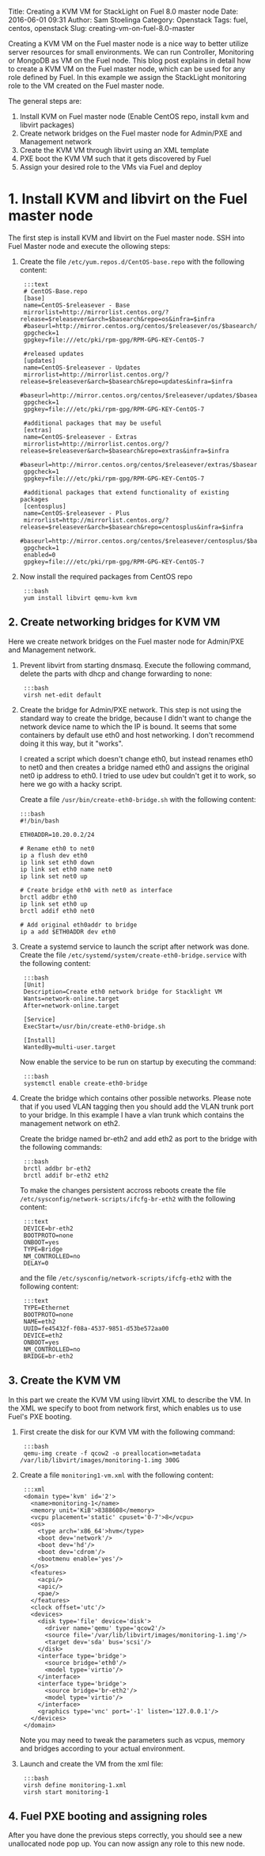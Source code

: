 Title: Creating a KVM VM for StackLight on Fuel 8.0 master node
Date: 2016-06-01 09:31
Author: Sam Stoelinga
Category: Openstack
Tags: fuel, centos, openstack
Slug: creating-vm-on-fuel-8.0-master

Creating a KVM VM on the Fuel master node is a nice way
to better utilize server resources for small environments.
We can run Controller, Monitoring or MongoDB as VM on the Fuel
node. This blog post explains in detail how to create a KVM VM
on the Fuel master node, which can be used for any role defined by
Fuel. In this example we assign the StackLight monitoring role
to the VM created on the Fuel master node.

The general steps are:
1. Install KVM on Fuel master node (Enable CentOS repo, install kvm and libvirt packages)
2. Create network bridges on the Fuel master node for Admin/PXE and Management network
3. Create the KVM VM through libvirt using an XML template
4. PXE boot the KVM VM such that it gets discovered by Fuel
5. Assign your desired role to the VMs via Fuel and deploy

# 1. Install KVM and libvirt on the Fuel master node
The first step is install KVM and libvirt on the Fuel master node. SSH into Fuel Master node and
execute the ollowing steps:

1. Create the file `/etc/yum.repos.d/CentOS-base.repo` with the following content:

        :::text
        # CentOS-Base.repo
        [base]
        name=CentOS-$releasever - Base
        mirrorlist=http://mirrorlist.centos.org/?release=$releasever&arch=$basearch&repo=os&infra=$infra
        #baseurl=http://mirror.centos.org/centos/$releasever/os/$basearch/
        gpgcheck=1
        gpgkey=file:///etc/pki/rpm-gpg/RPM-GPG-KEY-CentOS-7
    
        #released updates
        [updates]
        name=CentOS-$releasever - Updates
        mirrorlist=http://mirrorlist.centos.org/?release=$releasever&arch=$basearch&repo=updates&infra=$infra
        #baseurl=http://mirror.centos.org/centos/$releasever/updates/$basearch/
        gpgcheck=1
        gpgkey=file:///etc/pki/rpm-gpg/RPM-GPG-KEY-CentOS-7
    
        #additional packages that may be useful
        [extras]
        name=CentOS-$releasever - Extras
        mirrorlist=http://mirrorlist.centos.org/?release=$releasever&arch=$basearch&repo=extras&infra=$infra
        #baseurl=http://mirror.centos.org/centos/$releasever/extras/$basearch/
        gpgcheck=1
        gpgkey=file:///etc/pki/rpm-gpg/RPM-GPG-KEY-CentOS-7
    
        #additional packages that extend functionality of existing packages
        [centosplus]
        name=CentOS-$releasever - Plus
        mirrorlist=http://mirrorlist.centos.org/?release=$releasever&arch=$basearch&repo=centosplus&infra=$infra
        #baseurl=http://mirror.centos.org/centos/$releasever/centosplus/$basearch/
        gpgcheck=1
        enabled=0
        gpgkey=file:///etc/pki/rpm-gpg/RPM-GPG-KEY-CentOS-7

2. Now install the required packages from CentOS repo

        :::bash
        yum install libvirt qemu-kvm kvm


## 2. Create networking bridges for KVM VM
Here we create network bridges on the Fuel master node for Admin/PXE and Management network.

1. Prevent libvirt from starting dnsmasq. Execute the following command, delete the parts with dhcp
   and change forwarding to none:

        :::bash
        virsh net-edit default

2.  Create the bridge for Admin/PXE network. This step is not using
    the standard way to create the bridge, because I didn't want to change
    the network device name to which the IP is bound. It seems that some
    containers by default use eth0 and host networking. I don't recommend
    doing it this way, but it "works".

    I created a script which doesn't change eth0, but instead renames
    eth0 to net0 and then creates a bridge named eth0 and assigns the original
    net0 ip address to eth0. I tried to use udev but couldn't get it to work,
    so here we go with a hacky script.

    Create a file `/usr/bin/create-eth0-bridge.sh` with the following content:

        :::bash
        #!/bin/bash
    
        ETH0ADDR=10.20.0.2/24
    
        # Rename eth0 to net0
        ip a flush dev eth0
        ip link set eth0 down
        ip link set eth0 name net0
        ip link set net0 up 
    
        # Create bridge eth0 with net0 as interface
        brctl addbr eth0
        ip link set eth0 up
        brctl addif eth0 net0
    
        # Add original eth0addr to bridge
        ip a add $ETH0ADDR dev eth0

3. Create a systemd service to launch the script after network was done.
   Create the file `/etc/systemd/system/create-eth0-bridge.service` with
   the following content:

        :::bash
        [Unit]
        Description=Create eth0 network bridge for Stacklight VM
        Wants=network-online.target
        After=network-online.target
    
        [Service]
        ExecStart=/usr/bin/create-eth0-bridge.sh
    
        [Install]
        WantedBy=multi-user.target
    
    Now enable the service to be run on startup by executing the command:

        :::bash
        systemctl enable create-eth0-bridge

4. Create the bridge which contains other possible networks. Please
   note that if you used VLAN tagging then you should add the VLAN
   trunk port to your bridge. In this example I have a vlan trunk
   which contains the management network on eth2.

    Create the bridge named br-eth2 and add eth2 as port to the bridge
    with the following commands:

        :::bash
        brctl addbr br-eth2
        brctl addif br-eth2 eth2

    To make the changes persistent accross reboots create
    the file `/etc/sysconfig/network-scripts/ifcfg-br-eth2` with the following content:

        :::text
        DEVICE=br-eth2
        BOOTPROTO=none
        ONBOOT=yes
        TYPE=Bridge
        NM_CONTROLLED=no
        DELAY=0

    and the file `/etc/sysconfig/network-scripts/ifcfg-eth2` with the following content:

        :::text
        TYPE=Ethernet
        BOOTPROTO=none
        NAME=eth2
        UUID=fe45432f-f08a-4537-9851-d53be572aa00
        DEVICE=eth2
        ONBOOT=yes
        NM_CONTROLLED=no
        BRIDGE=br-eth2


## 3. Create the KVM VM
In this part we create the KVM VM using libvirt XML to describe
the VM. In the XML we specify to boot from network first, which
enables us to use Fuel's PXE booting.

1. First create the disk for our KVM VM with the following command:

        :::bash
        qemu-img create -f qcow2 -o preallocation=metadata /var/lib/libvirt/images/monitoring-1.img 300G

2. Create a file `monitoring1-vm.xml` with the following content:

        :::xml
        <domain type='kvm' id='2'>
          <name>monitoring-1</name>
          <memory unit='KiB'>8388608</memory>
          <vcpu placement='static' cpuset='0-7'>8</vcpu>
          <os>
            <type arch='x86_64'>hvm</type>
            <boot dev='network'/>
            <boot dev='hd'/>
            <boot dev='cdrom'/>
            <bootmenu enable='yes'/>
          </os>
          <features>
            <acpi/>
            <apic/>
            <pae/>
          </features>
          <clock offset='utc'/>
          <devices>
            <disk type='file' device='disk'>
              <driver name='qemu' type='qcow2'/>
              <source file='/var/lib/libvirt/images/monitoring-1.img'/>
              <target dev='sda' bus='scsi'/>
            </disk>
            <interface type='bridge'>
              <source bridge='eth0'/>
              <model type='virtio'/>
            </interface>
            <interface type='bridge'>
              <source bridge='br-eth2'/>
              <model type='virtio'/>
            </interface>
            <graphics type='vnc' port='-1' listen='127.0.0.1'/>
          </devices>
        </domain>

    Note you may need to tweak the parameters such as vcpus, memory
    and bridges according to your actual environment.

3. Launch and create the VM from the xml file:

        :::bash
        virsh define monitoring-1.xml
        virsh start monitoring-1

## 4. Fuel PXE booting and assigning roles
After you have done the previous steps correctly, you should see
a new unallocated node pop up. You can now assign any role to this
new node.
